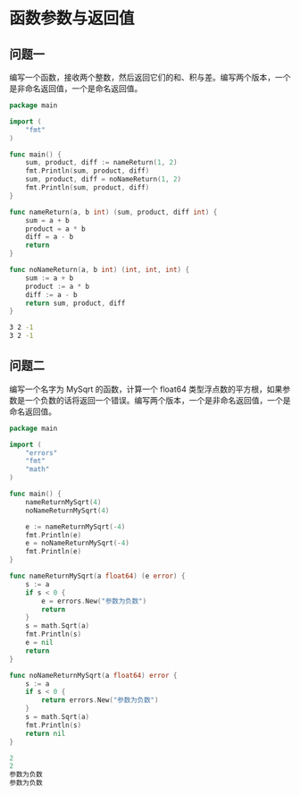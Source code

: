 # 函数参数与返回值

## 问题一

编写一个函数，接收两个整数，然后返回它们的和、积与差。编写两个版本，一个是非命名返回值，一个是命名返回值。

```go
package main

import (
	"fmt"
)

func main() {
	sum, product, diff := nameReturn(1, 2)
	fmt.Println(sum, product, diff)
	sum, product, diff = noNameReturn(1, 2)
	fmt.Println(sum, product, diff)
}

func nameReturn(a, b int) (sum, product, diff int) {
	sum = a + b
	product = a * b
	diff = a - b
	return
}

func noNameReturn(a, b int) (int, int, int) {
	sum := a + b
	product := a * b
	diff := a - b
	return sum, product, diff
}
```

```bash
3 2 -1
3 2 -1
```

## 问题二

编写一个名字为 MySqrt 的函数，计算一个 float64 类型浮点数的平方根，如果参数是一个负数的话将返回一个错误。编写两个版本，一个是非命名返回值，一个是命名返回值。

```go
package main

import (
	"errors"
	"fmt"
	"math"
)

func main() {
	nameReturnMySqrt(4)
	noNameReturnMySqrt(4)

	e := nameReturnMySqrt(-4)
	fmt.Println(e)
	e = noNameReturnMySqrt(-4)
	fmt.Println(e)
}

func nameReturnMySqrt(a float64) (e error) {
	s := a
	if s < 0 {
		e = errors.New("参数为负数")
		return
	}
	s = math.Sqrt(a)
	fmt.Println(s)
	e = nil
	return
}

func noNameReturnMySqrt(a float64) error {
	s := a
	if s < 0 {
		return errors.New("参数为负数")
	}
	s = math.Sqrt(a)
	fmt.Println(s)
	return nil
}
```

```go
2
2
参数为负数
参数为负数
```

